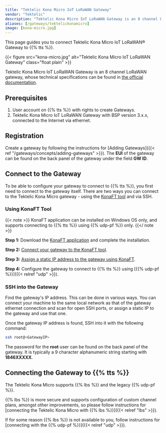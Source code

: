 ```yaml
---
title: "Tektelic Kona Micro IoT LoRaWAN Gateway"
vendor: "Tektelic"
description: "Tektelic Kona Micro IoT LoRaWAN Gateway is an 8 channel LoRaWAN gateway."
aliases: [/gateways/tektelickonamicro]
image: [kona-micro.jpg]
---
```

 
This page guides you to connect Tektelic Kona Micro IoT LoRaWAN® Gateway to {{% tts %}}.

<!--more-->

{{< figure src="kona-micro.jpg" alt="Tektelic Kona Micro IoT LoRaWAN Gateway" class="float plain" >}}

Tektelic Kona Micro IoT LoRaWAN Gateway is an 8 channel LoRaWAN gateway, whose technical specifications can be found in [the official documentation](https://tektelic.com/products/gateways/kona-micro-iot-gateway/).

## Prerequisites

1. User account on {{% tts %}} with rights to create Gateways.
2. Tektelic Kona Micro IoT LoRaWAN Gateway with BSP version 3.x.x, connected to the Internet via ethernet.

## Registration

Create a gateway by following the instructions for [Adding Gateways]({{< ref "/gateways/concepts/adding-gateways" >}}). The **EUI** of the gateway can be found on the back panel of the gateway under the field **GW ID**.

## Connect to the Gateway

To be able to configure your gateway to connect to {{% tts %}}, you first need to connect to the gateway itself. There are two ways you can connect to the Tektelic Kona Micro gateway - using the [KonaFT tool](https://support.tektelic.com/portal/en/kb/articles/konaft) and via SSH.

### Using KonaFT Tool

{{< note >}} KonaFT application can be installed on Windows OS only, and supports connecting to {{% tts %}} using {{% udp-pf %}} only. {{</ note >}}

**Step 1:** Download the [KonaFT application](https://support.tektelic.com/portal/en/kb/articles/konaft) and complete the installation.

**Step 2:** [Connect your gateway to the KonaFT tool](https://support.tektelic.com/portal/en/kb/articles/kona-ft-faq#1_How_do_I_connect_my_gateway_to_KonaFT).

**Step 3:** [Assign a static IP address to the gateway using KonaFT](https://support.tektelic.com/portal/en/kb/articles/kona-ft-faq#3_How_do_I_set_a_static_IP_on_KonaFT).

**Step 4:** Configure the gateway to connect to {{% tts %}} using [{{% udp-pf %}}]({{< relref "udp" >}}).

### SSH into the Gateway

Find the gateway's IP address. This can be done in various ways. You can connect your machine to the same local network as that of the gateway ethernet connection and scan for open SSH ports, or assign a static IP to the gateway and use that one.

Once the gateway IP address is found, SSH into it with the following command:

```bash
ssh root@<GatewayIP>
```

The password for the **root** user can be found on the back panel of the gateway. It is typically a 9 character alphanumeric string starting with **1846XXXXX**.

## Connecting the Gateway to {{% tts %}}

The Tektelic Kona Micro supports {{% lbs %}} and the legacy {{% udp-pf %}}. 

{{% lbs %}} is more secure and supports configuration of custom channel plans, amongst other improvements, so please follow instructions for [connecting the Tektelic Kona Micro with {{% lbs %}}]({{< relref "lbs" >}}).

If for some reason {{% lbs %}} is not available to you, follow instructions for [connecting with the {{% udp-pf %}}]({{< relref "udp" >}}).

